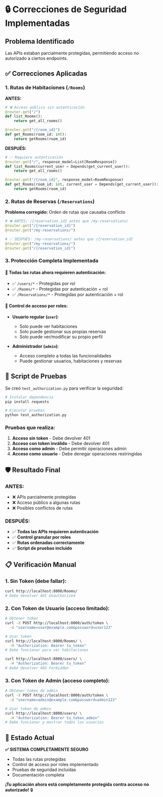 # 🔒 Correcciones de Seguridad Implementadas

## Problema Identificado
Las APIs estaban parcialmente protegidas, permitiendo acceso no autorizado a ciertos endpoints.

## ✅ Correcciones Aplicadas

### 1. **Rutas de Habitaciones (`/Rooms`)**
**ANTES:**
```python
# ❌ Acceso público sin autenticación
@router.get("/")
def list_Rooms():
    return get_all_rooms()

@router.get("/{room_id}")
def get_Rooms(room_id: int):
    return getRooms(room_id)
```

**DESPUÉS:**
```python
# ✅ Requiere autenticación
@router.get("/", response_model=List[RoomResponse])
def list_Rooms(current_user = Depends(get_current_user)):
    return get_all_rooms()

@router.get("/{room_id}", response_model=RoomResponse)
def get_Rooms(room_id: int, current_user = Depends(get_current_user)):
    return getRooms(room_id)
```

### 2. **Rutas de Reservas (`/Reservations`)**
**Problema corregido:** Orden de rutas que causaba conflicto
```python
# ❌ ANTES: /{reservation_id} antes que /my-reservations/
@router.get("/{reservation_id}")
@router.get("/my-reservations/")

# ✅ DESPUÉS: /my-reservations/ antes que /{reservation_id}
@router.get("/my-reservations/")
@router.get("/{reservation_id}")
```

### 3. **Protección Completa Implementada**

#### **🔐 Todas las rutas ahora requieren autenticación:**
- ✅ `/users/*` - Protegidas por rol
- ✅ `/Rooms/*` - Protegidas por autenticación + rol
- ✅ `/Reservations/*` - Protegidas por autenticación + rol

#### **👥 Control de acceso por roles:**
- **Usuario regular (`user`)**:
  - Solo puede ver habitaciones
  - Solo puede gestionar sus propias reservas
  - Solo puede ver/modificar su propio perfil

- **Administrador (`admin`)**:
  - Acceso completo a todas las funcionalidades
  - Puede gestionar usuarios, habitaciones y reservas

## 🧪 Script de Pruebas

Se creó `test_authorization.py` para verificar la seguridad:

```bash
# Instalar dependencia
pip install requests

# Ejecutar pruebas
python test_authorization.py
```

### **Pruebas que realiza:**
1. **Acceso sin token** - Debe devolver 401
2. **Acceso con token inválido** - Debe devolver 401
3. **Acceso como admin** - Debe permitir operaciones admin
4. **Acceso como usuario** - Debe denegar operaciones restringidas

## 🛡️ Resultado Final

### **ANTES:**
- ❌ APIs parcialmente protegidas
- ❌ Acceso público a algunas rutas
- ❌ Posibles conflictos de rutas

### **DESPUÉS:**
- ✅ **Todas las APIs requieren autenticación**
- ✅ **Control granular por roles**
- ✅ **Rutas ordenadas correctamente**
- ✅ **Script de pruebas incluido**

## 📋 Verificación Manual

### **1. Sin Token (debe fallar):**
```bash
curl http://localhost:8000/Rooms/
# Debe devolver 401 Unauthorized
```

### **2. Con Token de Usuario (acceso limitado):**
```bash
# Obtener token
curl -X POST http://localhost:8000/auth/token \
  -d "username=user@example.com&password=user123"

# Usar token
curl http://localhost:8000/Rooms/ \
  -H "Authorization: Bearer tu_token"
# Debe funcionar para ver habitaciones

curl http://localhost:8000/users/ \
  -H "Authorization: Bearer tu_token"
# Debe devolver 403 Forbidden
```

### **3. Con Token de Admin (acceso completo):**
```bash
# Obtener token de admin
curl -X POST http://localhost:8000/auth/token \
  -d "username=admin@example.com&password=admin123"

# Usar token de admin
curl http://localhost:8000/users/ \
  -H "Authorization: Bearer tu_token_admin"
# Debe funcionar y mostrar todos los usuarios
```

## 🎯 Estado Actual

**✅ SISTEMA COMPLETAMENTE SEGURO**
- Todas las rutas protegidas
- Control de acceso por roles implementado
- Pruebas de seguridad incluidas
- Documentación completa

**¡Tu aplicación ahora está completamente protegida contra acceso no autorizado!** 🔒
